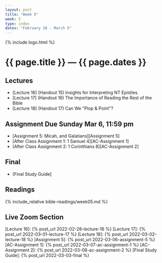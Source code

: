 ```yaml
---
layout: post
title: "Week 5"
week: 5
type: index
dates: "February 28 - March 5"
---
```


{% include logo.html %}

# {{ page.title }} &mdash; {{ page.dates }}

## Lectures

- [Lecture 16] (Handout 15) Insights for Interpreting NT Epistles.
- [Lecture 17] (Handout 16) The Importance of Reading the Rest of the Bible
- [Lecture 18] (Handout 17) Can We "Plop & Point"?

## Assignment Due Sunday Mar 6, 11:59 pm

- [Assignment 5: Micah, and Galatians][Assignment 5]
- [After Class Assignment 1: 1 Samuel 4][AC-Assignment 1]
- [After Class Assignment 2: 1 Corinthians 8][AC-Assignment 2]

## Final

- [Final Study Guide]

## Readings

{% include_relative bible-readings/week05.md %}

## Live Zoom Section

[Lecture 16]: {% post_url 2022-02-28-lecture-16 %}
[Lecture 17]: {% post_url 2022-03-01-lecture-17 %}
[Lecture 18]: {% post_url 2022-03-02-lecture-18 %}
[Assignment 5]: {% post_url 2022-03-06-assignment-5 %}
[AC-Assignment 1]: {% post_url 2022-03-07-ac-assignment-1 %}
[AC-Assignment 2]: {% post_url 2022-03-08-ac-assignment-2 %}
[Final Study Guide]: {% post_url 2022-03-03-final %}